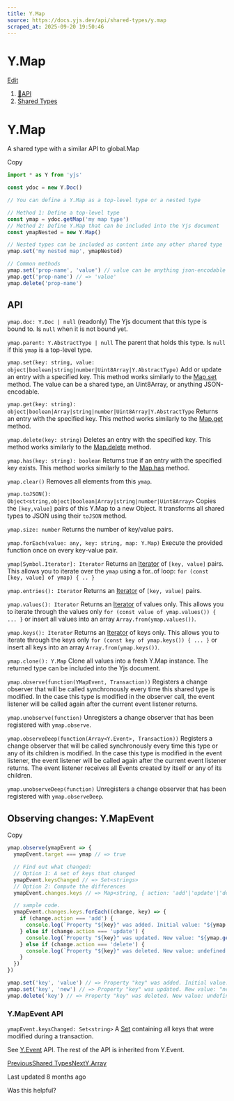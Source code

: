 ```yaml
---
title: Y.Map
source: https://docs.yjs.dev/api/shared-types/y.map
scraped_at: 2025-09-20 19:50:46
---
```


# Y.Map

[Edit](https://github.com/yjs/docs/blob/main/api/shared-types/y.map.md)

1. [🔧API](/api)
2. [Shared Types](/api/shared-types)

# Y.Map

A shared type with a similar API to global.Map

Copy

```javascript
import * as Y from 'yjs'

const ydoc = new Y.Doc()

// You can define a Y.Map as a top-level type or a nested type

// Method 1: Define a top-level type
const ymap = ydoc.getMap('my map type') 
// Method 2: Define Y.Map that can be included into the Yjs document
const ymapNested = new Y.Map()

// Nested types can be included as content into any other shared type
ymap.set('my nested map', ymapNested)

// Common methods
ymap.set('prop-name', 'value') // value can be anything json-encodable
ymap.get('prop-name') // => 'value'
ymap.delete('prop-name')
```

## API

`ymap.doc: Y.Doc | null` (readonly)
The Yjs document that this type is bound to. Is `null` when it is not bound yet.

`ymap.parent: Y.AbstractType | null`
The parent that holds this type. Is `null` if this `ymap` is a top-level type.

`ymap.set(key: string, value: object|boolean|string|number|Uint8Array|Y.AbstractType)`
Add or update an entry with a specified key. This method works similarly to the [Map.set](https://developer.mozilla.org/en-US/docs/Web/JavaScript/Reference/Global_Objects/Map/set) method. The value can be a shared type, an Uint8Array, or anything JSON-encodable.

`ymap.get(key: string): object|boolean|Array|string|number|Uint8Array|Y.AbstractType`
Returns an entry with the specified key. This method works similarly to the [Map.get](https://developer.mozilla.org/en-US/docs/Web/JavaScript/Reference/Global_Objects/Map/get) method.

`ymap.delete(key: string)`
Deletes an entry with the specified key. This method works similarly to the [Map.delete](https://developer.mozilla.org/en-US/docs/Web/JavaScript/Reference/Global_Objects/Map/delete) method.

`ymap.has(key: string): boolean`
Returns true if an entry with the specified key exists. This method works similarly to the [Map.has](https://developer.mozilla.org/en-US/docs/Web/JavaScript/Reference/Global_Objects/Map/has) method.

`ymap.clear()`
Removes all elements from this `ymap`.

`ymap.toJSON(): Object<string,object|boolean|Array|string|number|Uint8Array>`
Copies the `[key,value]` pairs of this Y.Map to a new Object. It transforms all shared types to JSON using their `toJSON` method.

`ymap.size: number`
Returns the number of key/value pairs.

`ymap.forEach(value: any, key: string, map: Y.Map)`
Execute the provided function once on every key-value pair.

`ymap[Symbol.Iterator]: Iterator`
Returns an [Iterator](https://developer.mozilla.org/en-US/docs/Web/JavaScript/Reference/Iteration_protocols) of `[key, value]` pairs. This allows you to iterate over the `ymap` using a for..of loop: `for (const [key, value] of ymap) { .. }`

`ymap.entries(): Iterator`
Returns an [Iterator](https://developer.mozilla.org/en-US/docs/Web/JavaScript/Reference/Iteration_protocols) of `[key, value]` pairs.

`ymap.values(): Iterator`
Returns an [Iterator](https://developer.mozilla.org/en-US/docs/Web/JavaScript/Reference/Iteration_protocols) of values only. This allows you to iterate through the values only `for (const value of ymap.values()) { ... }` or insert all values into an array `Array.from(ymap.values())`.

`ymap.keys(): Iterator`
Returns an [Iterator](https://developer.mozilla.org/en-US/docs/Web/JavaScript/Reference/Iteration_protocols) of keys only. This allows you to iterate through the keys only `for (const key of ymap.keys()) { ... }` or insert all keys into an array `Array.from(ymap.keys())`.

`ymap.clone(): Y.Map`
Clone all values into a fresh Y.Map instance. The returned type can be included into the Yjs document.

`ymap.observe(function(YMapEvent, Transaction))`
Registers a change observer that will be called synchronously every time this shared type is modified. In the case this type is modified in the observer call, the event listener will be called again after the current event listener returns.

`ymap.unobserve(function)`
Unregisters a change observer that has been registered with `ymap.observe`.

`ymap.observeDeep(function(Array<Y.Event>, Transaction))`
Registers a change observer that will be called synchronously every time this type or any of its children is modified. In the case this type is modified in the event listener, the event listener will be called again after the current event listener returns. The event listener receives all Events created by itself or any of its children.

`ymap.unobserveDeep(function)`
Unregisters a change observer that has been registered with `ymap.observeDeep`.

## Observing changes: Y.MapEvent

Copy

```javascript
ymap.observe(ymapEvent => {
  ymapEvent.target === ymap // => true

  // Find out what changed: 
  // Option 1: A set of keys that changed
  ymapEvent.keysChanged // => Set<strings>
  // Option 2: Compute the differences
  ymapEvent.changes.keys // => Map<string, { action: 'add'|'update'|'delete', oldValue: any}>

  // sample code.
  ymapEvent.changes.keys.forEach((change, key) => {
    if (change.action === 'add') {
      console.log(`Property "${key}" was added. Initial value: "${ymap.get(key)}".`)
    } else if (change.action === 'update') {
      console.log(`Property "${key}" was updated. New value: "${ymap.get(key)}". Previous value: "${change.oldValue}".`)
    } else if (change.action === 'delete') {
      console.log(`Property "${key}" was deleted. New value: undefined. Previous value: "${change.oldValue}".`)
    }
  })
})

ymap.set('key', 'value') // => Property "key" was added. Initial value: "value".
ymap.set('key', 'new') // => Property "key" was updated. New value: "new". Previous value: "value".
ymap.delete('key') // => Property "key" was deleted. New value: undefined. Previous Value: "new".
```

### Y.MapEvent API

`ymapEvent.keysChanged: Set<string>`
A [Set](https://developer.mozilla.org/en-US/docs/Web/JavaScript/Reference/Global_Objects/Set) containing all keys that were modified during a transaction.

See [Y.Event](/api/y.event) API. The rest of the API is inherited from Y.Event.

[PreviousShared Types](/api/shared-types)[NextY.Array](/api/shared-types/y.array)

Last updated 8 months ago

Was this helpful?